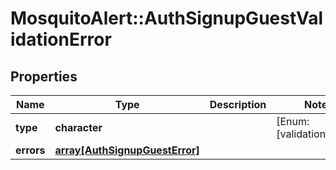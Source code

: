 # MosquitoAlert::AuthSignupGuestValidationError


## Properties
Name | Type | Description | Notes
------------ | ------------- | ------------- | -------------
**type** | **character** |  | [Enum: [validation_error]] 
**errors** | [**array[AuthSignupGuestError]**](AuthSignupGuestError.md) |  | 


